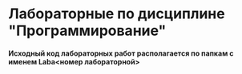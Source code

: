 # Лабораторные по дисциплине "Программирование"

#### Исходный код лабораторных работ располагается по папкам с именем Laba<номер лабораторной>
